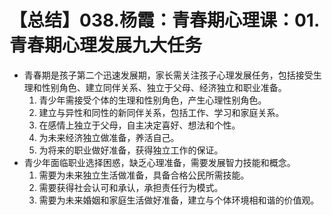 # 【总结】038.杨霞：青春期心理课：01.青春期心理发展九大任务

-   青春期是孩子第二个迅速发展期，家长需关注孩子心理发展任务，包括接受生理和性别角色、建立同伴关系、独立于父母、经济独立和职业准备。
    1.  青少年需接受个体的生理和性别角色，产生心理性别角色。
    2.  建立与异性和同性的新同伴关系，包括工作、学习和家庭关系。
    3.  在感情上独立于父母，自主决定喜好、想法和个性。
    4.  为未来经济独立做准备，养活自己。
    5.  为将来的职业做好准备，获得独立工作的保证。
-   青少年面临职业选择困惑，缺乏心理准备，需要发展智力技能和概念。
    1.  需要为未来独立生活做准备，具备合格公民所需技能。
    2.  需要获得社会认可和承认，承担责任行为模式。
    3.  需要为未来婚姻和家庭生活做好准备，建立与个体环境相和谐的价值观。